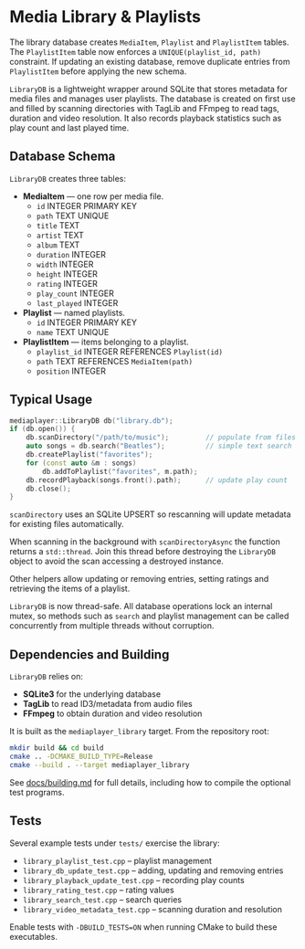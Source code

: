 # Media Library & Playlists

The library database creates `MediaItem`, `Playlist` and `PlaylistItem` tables.
The `PlaylistItem` table now enforces a `UNIQUE(playlist_id, path)` constraint.
If updating an existing database, remove duplicate entries from `PlaylistItem`
before applying the new schema.

`LibraryDB` is a lightweight wrapper around SQLite that stores metadata for media files and manages user playlists. The database is created on first use and filled by scanning directories with TagLib and FFmpeg to read tags, duration and video resolution. It also records playback statistics such as play count and last played time.

## Database Schema

`LibraryDB` creates three tables:

- **MediaItem** — one row per media file.
  - `id` INTEGER PRIMARY KEY
  - `path` TEXT UNIQUE
  - `title` TEXT
  - `artist` TEXT
  - `album` TEXT
  - `duration` INTEGER
  - `width` INTEGER
  - `height` INTEGER
  - `rating` INTEGER
  - `play_count` INTEGER
  - `last_played` INTEGER
- **Playlist** — named playlists.
  - `id` INTEGER PRIMARY KEY
  - `name` TEXT UNIQUE
- **PlaylistItem** — items belonging to a playlist.
  - `playlist_id` INTEGER REFERENCES `Playlist(id)`
  - `path` TEXT REFERENCES `MediaItem(path)`
  - `position` INTEGER

## Typical Usage

```cpp
mediaplayer::LibraryDB db("library.db");
if (db.open()) {
    db.scanDirectory("/path/to/music");         // populate from files
    auto songs = db.search("Beatles");          // simple text search
    db.createPlaylist("favorites");
    for (const auto &m : songs)
        db.addToPlaylist("favorites", m.path);
    db.recordPlayback(songs.front().path);      // update play count
    db.close();
}
```

`scanDirectory` uses an SQLite UPSERT so rescanning will update metadata for
existing files automatically.

When scanning in the background with `scanDirectoryAsync` the function returns a
`std::thread`. Join this thread before destroying the `LibraryDB` object to
avoid the scan accessing a destroyed instance.

Other helpers allow updating or removing entries, setting ratings and retrieving the items of a playlist.

`LibraryDB` is now thread-safe. All database operations lock an internal mutex,
so methods such as `search` and playlist management can be called concurrently
from multiple threads without corruption.

## Dependencies and Building

`LibraryDB` relies on:

- **SQLite3** for the underlying database
- **TagLib** to read ID3/metadata from audio files
- **FFmpeg** to obtain duration and video resolution

It is built as the `mediaplayer_library` target. From the repository root:

```bash
mkdir build && cd build
cmake .. -DCMAKE_BUILD_TYPE=Release
cmake --build . --target mediaplayer_library
```

See [docs/building.md](../../docs/building.md) for full details, including how to compile the optional test programs.

## Tests

Several example tests under `tests/` exercise the library:

- `library_playlist_test.cpp` – playlist management
- `library_db_update_test.cpp` – adding, updating and removing entries
- `library_playback_update_test.cpp` – recording play counts
- `library_rating_test.cpp` – rating values
- `library_search_test.cpp` – search queries
- `library_video_metadata_test.cpp` – scanning duration and resolution

Enable tests with `-DBUILD_TESTS=ON` when running CMake to build these executables.

